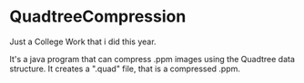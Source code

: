 # QuadtreeCompression
Just a College Work that i did this year.

It's a java program that can compress .ppm images using the Quadtree data structure. It creates a ".quad" file, that is a compressed .ppm. 
